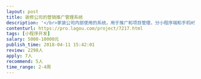 ```yaml
---                
layout: post       
title: 装修公司的营销推广管理系统           
description: '</br>家装公司内部使用的系统，用于推广和项目管理，分小程序端和手机H5前端，后台已有。</br>需求有三项：1.小程序端部分页面和功能已有，需对现有页面UI优化提升。 2.小程序端的新功能实现。3.H5前端开发，是对小程序端相同相同功能的H5化。 </br>要求：小程序开发经验丰富，出活快；ui设计水平高，有装修公司系统案例经验最好，能给出产品建议、交互UI建议；h5开发需熟练antd做手机前端h5开发，有成功案例。</br>专业团队承接，限深圳广州区域。</br>申请时请带上评估报价，价格可谈。比需求是一期需求，功能不多，总计20页面左右，时间期望在1月内越快越好，能尽快投入资源开始。</br>'     
contenturl: https://pro.lagou.com/project/7217.html      
tags: [小程序开发]            
salary: 5000-10000元          
publish_time: 2018-04-11 15:42:01         
review: 2298人                   
apply: 7人                   
recommend: 5人                   
time_range: 2-4周              
---                 
```


